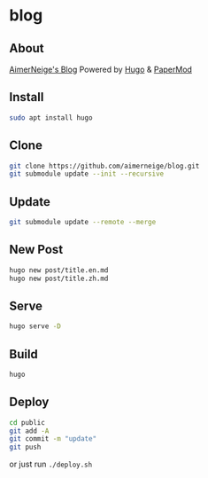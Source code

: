# blog

## About

[AimerNeige's Blog](https:/aimerneige.com/) Powered by [Hugo](https://gohugo.io/) & [PaperMod](https://github.com/adityatelange/hugo-PaperMod/)

## Install

```bash
sudo apt install hugo
```

## Clone

```bash
git clone https://github.com/aimerneige/blog.git
git submodule update --init --recursive
```

## Update

```bash
git submodule update --remote --merge
```

## New Post

```bash
hugo new post/title.en.md
hugo new post/title.zh.md
```

## Serve

```bash
hugo serve -D
```

## Build

```bash
hugo
```

## Deploy

```bash
cd public
git add -A
git commit -m "update"
git push
```

or just run `./deploy.sh`
